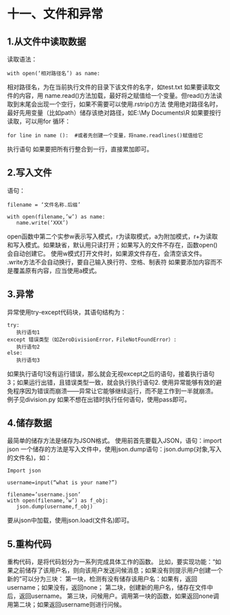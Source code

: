 # 十一、文件和异常
## 1.从文件中读取数据
读取语法：
 ```
with open(‘相对路径名’) as name:
 ```
相对路径名，为在当前执行文件的目录下该文件的名字，如test.txt
如果要读取文件的内容，用 name.read()方法加载，最好将之赋值给一个变量。但read()方法读取到末尾会出现一个空行，如果不需要可以使用.rstrip()方法
使用绝对路径名时，最好先用变量（比如path）储存该绝对路径，如E:\My Documents\R
如果要按行读取，可以用for 循环： 
 ```
for line in name ():  #或者先创建一个变量，将name.readlines()赋值给它
 ```
执行语句
如果要把所有行整合到一行，直接累加即可。
## 2.写入文件
语句：
 ```
filename = ‘文件名称.后缀’

with open(filename,’w’) as name:
	name.write(‘XXX’)
 ```
open函数中第二个实参w表示写入模式，r为读取模式，a为附加模式，r+为读取和写入模式。如果缺省，默认用只读打开；如果写入的文件不存在，函数open()会自动创建它。
使用w模式打开文件时，如果源文件存在，会清空该文件。
.write方法不会自动换行，要自己输入换行符、空格、制表符
如果要添加内容而不是覆盖原有内容，应当使用a模式。
## 3.异常
异常使用try-except代码块，其语句结构为：
 ```
try:
	执行语句1
except 错误类型（如ZeroDivisionError，FileNotFoundError）:
	执行语句2
else:
	执行语句3
 ```
如果执行语句1没有运行错误，那么就会无视except之后的语句，接着执行语句3；如果运行出错，且错误类型一致，就会执行执行语句2.
使用异常能够有效的避免程序因为错误而崩溃——异常让它能够继续运行，而不是工作到一半就崩溃。
例子见division.py
如果不想在出错时执行任何语句，使用pass即可。
## 4.储存数据
最简单的储存方法是储存为JSON格式。
使用前首先要载入JSON，语句：import json
一个储存的方法是写入文件中，使用json.dump语句：json.dump(对象,写入的文件名)，如：
 ```
Import json

username=input(“what is your name?”)

filename=’username.json’
with open(filename,’w’) as f_obj:
	json.dump(username,f_obj)
 ```
要从json中加载，使用json.load(文件名)即可。
## 5.重构代码
重构代码，是将代码划分为一系列完成具体工作的函数。
比如，要实现功能：“如果之前储存了该用户名，则向该用户发送问候消息；如果没有则提示用户创建一个新的”可以分为三块：
第一块，检测有没有储存该用户名：如果有，返回username；如果没有，返回none；
第二块，创建新的用户名，储存在文件中后，返回username。
第三块，问候用户。调用第一块的函数，如果返回none调用第二块；如果返回username则进行问候。
